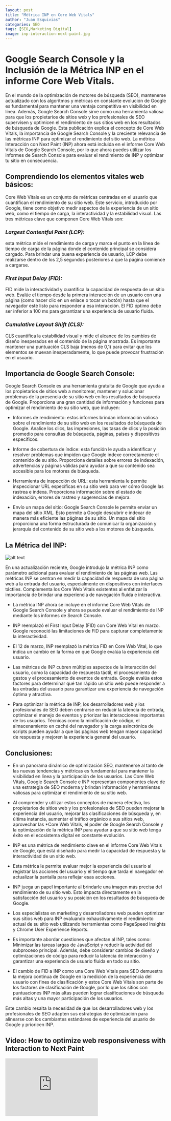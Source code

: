 ```yaml
---
layout: post
title: "Métrica INP en Core Web Vitals"
author: "Juan Esquivias"
categories: SEO
tags: [SEO,Marketing Digital]
image: inp-interaction-next-paint.jpg
---
```

# Google Search Console y la Inclusión de la Métrica INP en el informe Core Web Vitals.
En el mundo de la optimización de motores de búsqueda (SEO), mantenerse actualizado con los algoritmos y métricas en constante evolución de Google es fundamental para mantener una ventaja competitiva en visibilidad en línea. 
Además, Google Search Console sirve como una herramienta valiosa para que los propietarios de sitios web y los profesionales de SEO supervisen y optimicen el rendimiento de sus sitios web en los resultados de búsqueda de Google. Esta publicación explica el concepto de Core Web Vitals, la importancia de Google Search Console y la creciente relevancia de las métricas INP para optimizar el rendimiento del sitio web. 
La métrica Interacción con Next Paint (INP) ahora está incluida en el informe Core Web Vitals de Google Search Console, por lo que ahora puedes utilizar los informes de Search Console para evaluar el rendimiento de INP y optimizar tu sitio en consecuencia.

## Comprendiendo los elementos vitales web básicos: 
Core Web Vitals es un conjunto de métricas centradas en el usuario que cuantifican el rendimiento de su sitio web. Este servicio, introducido por Google, tiene como objetivo medir aspectos de la experiencia de un sitio web, como el tiempo de carga, la interactividad y la estabilidad visual. Las tres métricas clave que componen Core Web Vitals son:

### **_Largest Contentful Paint (LCP):_**
esta métrica mide el rendimiento de carga y marca el punto en la línea de tiempo de carga de la página donde el contenido principal se considera cargado. Para brindar una buena experiencia de usuario, LCP debe realizarse dentro de los 2,5 segundos posteriores a que la página comience a cargarse.

### **_First Input Delay (FID):_**
FID mide la interactividad y cuantifica la capacidad de respuesta de un sitio web. Evalúe el tiempo desde la primera interacción de un usuario con una página (como hacer clic en un enlace o tocar un botón) hasta que el navegador esté listo para responder a esa interacción. El FID óptimo debe ser inferior a 100 ms para garantizar una experiencia de usuario fluida.

### **_Cumulative Layout Shift (CLS):_**
CLS cuantifica la estabilidad visual y mide el alcance de los cambios de diseño inesperados en el contenido de la página mostrada. Es importante mantener una puntuación CLS baja (menos de 0,1) para evitar que los elementos se muevan inesperadamente, lo que puede provocar frustración en el usuario.

## Importancia de Google Search Console:

Google Search Console es una herramienta gratuita de Google que ayuda a los propietarios de sitios web a monitorear, mantener y solucionar problemas de la presencia de su sitio web en los resultados de búsqueda de Google. Proporciona una gran cantidad de información y funciones para optimizar el rendimiento de su sitio web, que incluyen:

* Informes de rendimiento: estos informes brindan información valiosa sobre el rendimiento de su sitio web en los resultados de búsqueda de Google. Analice los clics, las impresiones, las tasas de clics y la posición promedio para consultas de búsqueda, páginas, países y dispositivos específicos.

* Informe de cobertura de índice: esta función le ayuda a identificar y resolver problemas que impiden que Google indexe correctamente el contenido de su sitio. Proporciona detalles sobre errores de indexación, advertencias y páginas válidas para ayudar a que su contenido sea accesible para los motores de búsqueda.

* Herramienta de inspección de URL:  esta herramienta le permite inspeccionar URL específicas en su sitio web para ver cómo Google las rastrea e indexa. Proporciona información sobre el estado de indexación, errores de rastreo y sugerencias de mejora.

* Envío un mapa del sitio: Google Search Console le permite enviar un mapa del sitio XML. Esto permite a Google descubrir e indexar de manera más eficiente las páginas de su sitio. Un mapa del sitio proporciona una forma estructurada de comunicar la organización y jerarquía del contenido de su sitio web a los motores de búsqueda.

## La Métrica del INP:

![alt text](https://developers.google.com/static/search/blog/images/introducing-inp/inp-timeline.png "La métrica INP pasó de ser una métrica experimental en mayo de 2022 a convertirse en una métrica estable como parte de Core Web Vitals en mayo de 2024.")

En una actualización reciente, Google introdujo la métrica INP como parámetro adicional para evaluar el rendimiento de las páginas web. Las métricas INP se centran en medir la capacidad de respuesta de una página web a la entrada del usuario, especialmente en dispositivos con interfaces táctiles. Complementa los Core Web Vitals existentes al enfatizar la importancia de brindar una experiencia de navegación fluida e interactiva.

* La métrica INP ahora se incluye en el informe Core Web Vitals de Google Search Console y ahora se puede evaluar el rendimiento de INP mediante los informes de Search Console.

* INP reemplazó el First Input Delay (FID) con Core Web Vital en marzo. Google reconoció las limitaciones de FID para capturar completamente la interactividad.

* El 12 de marzo, INP reemplazó la métrica FID en Core Web Vital, lo que indica un cambio en la forma en que Google evalúa la experiencia del usuario.

* Las métricas de INP cubren múltiples aspectos de la interacción del usuario, como la capacidad de respuesta táctil, el procesamiento de gestos y el procesamiento de eventos de entrada. Google evalúa estos factores para determinar qué tan rápido un sitio web puede responder a las entradas del usuario para garantizar una experiencia de navegación óptima y atractiva.

* Para optimizar la métrica de INP, los desarrolladores web y los profesionales de SEO deben centrarse en reducir la latencia de entrada, optimizar el manejo de eventos y priorizar las interacciones importantes de los usuarios. Técnicas como la minificación de código, el almacenamiento en caché del navegador y la carga asincrónica de scripts pueden ayudar a que las páginas web tengan mayor capacidad de respuesta y mejoren la experiencia general del usuario.

## Conclusiones:

* En un panorama dinámico de optimización SEO, mantenerse al tanto de las nuevas tendencias y métricas es fundamental para mantener la visibilidad en línea y la participación de los usuarios. Las Core Web Vitals, Google Search Console e INP representan componentes clave de una estrategia de SEO moderna y brindan información y herramientas valiosas para optimizar el rendimiento de su sitio web.

* Al comprender y utilizar estos conceptos de manera efectiva, los propietarios de sitios web y los profesionales de SEO pueden mejorar la experiencia del usuario, mejorar las clasificaciones de búsqueda y, en última instancia, aumentar el tráfico orgánico a sus sitios web, aprovechar las *Core Web Vitals, el poder de Google Search Console y la optimización de la métrica INP para ayudar a que su sitio web tenga éxito en el ecosistema digital en constante evolución.

* INP es una métrica de rendimiento clave en el informe Core Web Vitals de Google, que está diseñado para medir la capacidad de respuesta y la interactividad de un sitio web.

* Esta métrica le permite evaluar mejor la experiencia del usuario al registrar las acciones del usuario y el tiempo que tarda el navegador en actualizar la pantalla para reflejar esas acciones.

* INP juega un papel importante al brindarle una imagen más precisa del rendimiento de su sitio web. Esto impacta directamente en la satisfacción del usuario y su posición en los resultados de búsqueda de Google.

* Los especialistas en marketing y desarrolladores web pueden optimizar sus sitios web para INP evaluando exhaustivamente el rendimiento actual de su sitio web utilizando herramientas como PageSpeed Insights y Chrome User Experience Reports.

* Es importante abordar cuestiones que afectan al INP, tales como: Minimizar las tareas largas de JavaScript y reducir la actividad del subproceso principal. Además, debe considerar cambios de diseño y optimizaciones de código para reducir la latencia de interacción y garantizar una experiencia de usuario fluida en todo su sitio.

* El cambio de FID a INP como una Core Web Vitals para SEO demuestra la mejora continua de Google en la medición de la experiencia del usuario con fines de clasificación y estos Core Web Vitals son parte de los factores de clasificación de Google, por lo que los sitios con puntuaciones INP más altas pueden lograr clasificaciones de búsqueda más altas y una mayor participación de los usuarios.

Este cambio resalta la necesidad de que los desarrolladores web y los profesionales de SEO adapten sus estrategias de optimización para alinearse con los cambiantes estándares de experiencia del usuario de Google y prioricen INP.

<div class="page">
  <h2 class="page-title">Video: How to optimize web responsiveness with Interaction to Next Paint</h2>

  <iframe width="290" height="180" src="https://www.youtube.com/embed/KZ1kxzsJZ5g?si=hR_6lTONiUswDObc" title="YouTube video: How to optimize web responsiveness with Interaction to Next Paint" frameborder="0" allowfullscreen></iframe>
</div>
